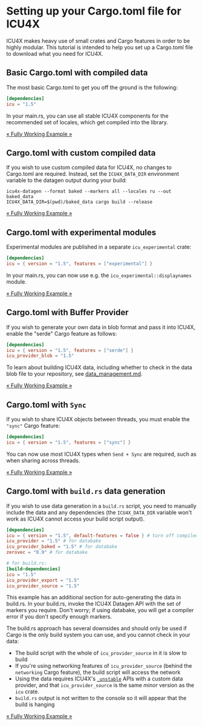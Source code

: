 # Setting up your Cargo.toml file for ICU4X

ICU4X makes heavy use of small crates and Cargo features in order to be highly modular. This tutorial is intended to help you set up a Cargo.toml file to download what you need for ICU4X.

## Basic Cargo.toml with compiled data

The most basic Cargo.toml to get you off the ground is the following:

```toml
[dependencies]
icu = "1.5"
```

In your main.rs, you can use all stable ICU4X components for the recommended set of locales, which get compiled into the library.

[« Fully Working Example »](./crates/default)

## Cargo.toml with custom compiled data

If you wish to use custom compiled data for ICU4X, no changes to Cargo.toml are required. Instead, set the `ICU4X_DATA_DIR` environment variable to the
datagen output during your build:

```command
icu4x-datagen --format baked --markers all --locales ru --out baked_data
ICU4X_DATA_DIR=$(pwd)/baked_data cargo build --release
```

[« Fully Working Example »](./crates/custom_compiled)

## Cargo.toml with experimental modules

Experimental modules are published in a separate `icu_experimental` crate:

```toml
[dependencies]
icu = { version = "1.5", features = ["experimental"] }
```

In your main.rs, you can now use e.g. the `icu_experimental::displaynames` module.

[« Fully Working Example »](./crates/experimental)

## Cargo.toml with Buffer Provider

If you wish to generate your own data in blob format and pass it into ICU4X, enable the "serde" Cargo feature as follows:

```toml
[dependencies]
icu = { version = "1.5", features = ["serde"] }
icu_provider_blob = "1.5"
```

To learn about building ICU4X data, including whether to check in the data blob file to your repository, see [data_management.md](./data_management.md).

[« Fully Working Example »](./crates/buffer)

## Cargo.toml with `Sync`

If you wish to share ICU4X objects between threads, you must enable the `"sync"` Cargo feature:

```toml
[dependencies]
icu = { version = "1.5", features = ["sync"] }
```

You can now use most ICU4X types when `Send + Sync` are required, such as when sharing across threads.

[« Fully Working Example »](./crates/sync)

## Cargo.toml with `build.rs` data generation

If you wish to use data generation in a `build.rs` script, you need to manually include the data and any dependencies (the `ICU4X_DATA_DIR` variable won't work as ICU4X cannot access your build script output).

```toml
[dependencies]
icu = { version = "1.5", default-features = false } # turn off compiled_data
icu_provider = "1.5" # for databake
icu_provider_baked = "1.5" # for databake
zerovec = "0.9" # for databake

# for build.rs:
[build-dependencies]
icu = "1.5"
icu_provider_export = "1.5"
icu_provider_source = "1.5"
```

This example has an additional section for auto-generating the data in build.rs. In your build.rs, invoke the ICU4X Datagen API with the set of markers you require. Don't worry; if using databake, you will get a compiler error if you don't specify enough markers.

The build.rs approach has several downsides and should only be used if Cargo is the only build system you can use, and you cannot check in your data:
* The build script with the whole of `icu_provider_source` in it is slow to build
* If you're using networking features of `icu_provider_source` (behind the `networking` Cargo feature), the build script will access the network
* Using the data requires ICU4X's [`_unstable`](https://docs.rs/icu_provider/latest/icu_provider/constructors/index.html) APIs with a custom data provider, and that `icu_provider_source` is the same *minor* version as the `icu` crate.
* `build.rs` output is not written to the console so it will appear that the build is hanging

[« Fully Working Example »](./crates/baked)